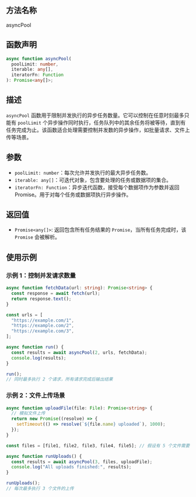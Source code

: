 ## 方法名称

asyncPool

## 函数声明

```typescript
async function asyncPool(
  poolLimit: number,
  iterable: any[],
  iteratorFn: Function
): Promise<any[]>;
```

## 描述

`asyncPool` 函数用于限制并发执行的异步任务数量。它可以控制在任意时刻最多只能有 `poolLimit` 个异步操作同时执行，任务队列中的其余任务将被等待，直到有任务完成为止。该函数适合处理需要控制并发数的异步操作，如批量请求、文件上传等场景。

## 参数

- `poolLimit: number`：每次允许并发执行的最大异步任务数。
- `iterable: any[]`：可迭代对象，包含要处理的任务或数据项的集合。
- `iteratorFn: Function`：异步迭代函数，接受每个数据项作为参数并返回 Promise。用于对每个任务或数据项执行异步操作。

## 返回值

- `Promise<any[]>`:
  返回包含所有任务结果的 `Promise`，当所有任务完成时，该 `Promise` 会被解析。

## 使用示例

### 示例 1：控制并发请求数量

```typescript
async function fetchData(url: string): Promise<string> {
  const response = await fetch(url);
  return response.text();
}

const urls = [
  "https://example.com/1",
  "https://example.com/2",
  "https://example.com/3",
];

async function run() {
  const results = await asyncPool(2, urls, fetchData);
  console.log(results);
}

run();
// 同时最多执行 2 个请求，所有请求完成后输出结果
```

### 示例 2：文件上传场景

```typescript
async function uploadFile(file: File): Promise<string> {
  // 模拟文件上传
  return new Promise((resolve) => {
    setTimeout(() => resolve(`${file.name} uploaded`), 1000);
  });
}

const files = [file1, file2, file3, file4, file5]; // 假设有 5 个文件需要上传

async function runUploads() {
  const results = await asyncPool(3, files, uploadFile);
  console.log("All uploads finished:", results);
}

runUploads();
// 每次最多执行 3 个文件的上传
```
